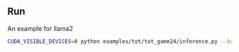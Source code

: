 ## Run
An example for llama2
```bash
CUDA_VISIBLE_DEVICES=0 python examples/tot/tot_game24/inference.py --base_lm llama-2 --llama_2_ckpts your/path/to/llama --llama_size "7B"   --batch_size 8 --n_iters 1
```


